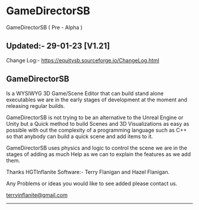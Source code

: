 # **GameDirectorSB**
GameDirectorSB ( Pre - Alpha )

## Updated:- 29-01-23  [V1.21]

Change Log:- https://equitysb.sourceforge.io/ChangeLog.html

## **GameDirectorSB**

Is a WYSIWYG 3D Game/Scene Editor that can build stand alone executables we are in the early stages of development at the moment and releasing regular builds.

GameDirectorSB is not trying to be an alternative to the Unreal Engine or Unity but a Quick method to build Scenes and 3D Visualizations as easy as possible with out the complexity of a programming language such as C++ so that anybody can build a quick scene and add items to it.

GameDirectorSB uses physics and logic to control the scene we are in the stages of adding as much Help as we can to explain the features as we add them.

Thanks
HGTInflanite Software:- Terry Flanigan and Hazel Flanigan.

Any Problems or ideas you would like to see added please contact us.

[terryinflanite@gmail.com](mailto:terryinflanite@gmail.com)

------





